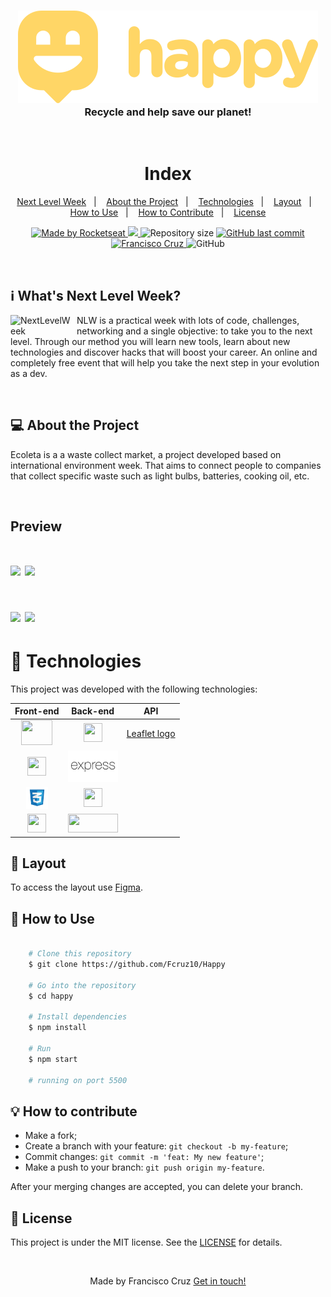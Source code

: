 <h3 align="center">
  <img alt="Happy" title="Happy" src="./public/github/logo-readme.svg" />
    <br>
    <b>Recycle and help save our planet!</b>  
    <br>
</h3>

<br />

<h1 align="center">Index</h1>

<p align="center">
  <a href="#nlw">Next Level Week</a>&nbsp;&nbsp;&nbsp;|&nbsp;&nbsp;&nbsp;
  <a href="#about">About the Project</a>&nbsp;&nbsp;&nbsp;|&nbsp;&nbsp;&nbsp;
  <a href="#techs">Technologies</a>&nbsp;&nbsp;&nbsp;|&nbsp;&nbsp;&nbsp;
  <a href="#layout">Layout</a>&nbsp;&nbsp;&nbsp;|&nbsp;&nbsp;&nbsp;
  <a href="#how-to-use">How to Use</a>&nbsp;&nbsp;&nbsp;|&nbsp;&nbsp;&nbsp;
  <a href="#how-to-contribute">How to Contribute</a>&nbsp;&nbsp;&nbsp;|&nbsp;&nbsp;&nbsp;
  <a href="#license">License</a>
</p>

<p align="center">

  <a href="https://rocketseat.com.br">
    <img alt="Made by Rocketseat" src="https://img.shields.io/badge/made%20by-Rocketseat-7159c1">
  </a>
   <a aria-label="Completed" href="https://nextlevelweek.com/aulas/booster/1/edicao/1">
    <img src="https://img.shields.io/badge/NLW-done-brightgreen?logo=data:image/png;base64,iVBORw0KGgoAAAANSUhEUgAAABAAAAAQCAMAAAAoLQ9TAAAALVBMVEVHcExxWsF0XMJzXMJxWcFsUsD///9jRrzY0u6Xh9Gsn9n39fyMecy0qd2bjNJWBT0WAAAABHRSTlMA2Do606wF2QAAAGlJREFUGJVdj1cWwCAIBLEsRU3uf9xobDH8+GZwUYi8i6ucJwrxKE+7D0G9Q4vlYqtmCSjndr4CgCgzlyFgfKfKCVO0LrPKjmiqMxGXkJwNnXskqWG+1oSM+BSwD8f29YLNjvx/OQrn+g99oQSoNmt3PgAAAABJRU5ErkJggg=="></img>
  </a>

  <img alt="Repository size" src="https://img.shields.io/github/repo-size/Fcruz10/Happy">
  
  <a href="https://github.com/Fcruz10/LaunchBase/commits/master">
    <img alt="GitHub last commit" src="https://img.shields.io/github/last-commit/Fcruz10/Happy">
  </a>

  <a href="https://www.linkedin.com/in/francisco-cruz-074208140/" >
    <img alt="Francisco Cruz" src="https://img.shields.io/badge/Francisco-in-%230072b1">
  </a>
  <a>
    <img alt="GitHub" src="https://img.shields.io/github/license/Fcruz10/happy?color=%20%237159c1">

</p>
<br />

<a id="nlw"></a>

## :information_source: What's Next Level Week?

<img style="margin-right: 6px" align= left alt="NextLevelWeek" title="#NextLevelWeek" src="https://raw.githubusercontent.com/DanielObara/NLW-1.0/c1a0101ed305530362b5120721c02f52a0026a29/.github/logo.svg" width="100px" />

NLW is a practical week with lots of code, challenges, networking and a single objective: to take you to the next level.
Through our method you will learn new tools, learn about new technologies and discover hacks that will boost your career.
An online and completely free event that will help you take the next step in your evolution as a dev.

<br />

<a id="about"></a>

## :computer: About the Project

Ecoleta is a a waste collect market, a project developed based on international environment week.
That aims to connect people to companies that collect specific waste such as light bulbs, batteries, cooking oil, etc.

<br />

## Preview

<h1>
    <img src="./public/github/eco1.png" width="49%">
    <img src="./public/github/eco3.png"  width="49%">
</h1>

<h1>
    <img src="./public/github/eco2.png" width="49%">
    <img src="./public/github/eco4.png" width="49%">
</h1>

<a id="techs"></a>

# :rocket: Technologies

This project was developed with the following technologies:

|                                                                                                                                               Front-end                                                                                                                                                |                                                                                                                        Back-end                                                                                                                        |                                  API                                   |
| :----------------------------------------------------------------------------------------------------------------------------------------------------------------------------------------------------------------------------------------------------------------------------------------------------: | :----------------------------------------------------------------------------------------------------------------------------------------------------------------------------------------------------------------------------------------------------: | :--------------------------------------------------------------------: |
|                                      <a href="https://handlebarsjs.com/"><img width="50" height="40" src="https://handlebarsjs.com/images/handlebars_logo.png"></a>                                      |                 <a href="https://nodejs.org/"><img width="30" height="30" src="https://external-content.duckduckgo.com/iu/?u=http%3A%2F%2Fwww.tipstoremember.com%2Fwp-content%2Fuploads%2F2017%2F09%2Fnodejs_logo.png&f=1&nofb=1"></a>                 | [Leaflet logo](https://servicodados.ibge.gov.br/api/docs/localidades?versao=1) |
|                                                       <a href="http://www.w3.org/TR/html5/"><img width="30" height="30" src="https://external-content.duckduckgo.com/iu/?u=https%3A%2F%2Fs10.postimg.cc%2Fzadopghid%2Fhtml5.png&f=1&nofb=1"></a>                                                       |                                                                        <a href="https://expressjs.com/"><img width="80" height="50" src="./public/github/expresslogo.png"></a>                                                                         |
|                                                                                              <a href="https://www.w3schools.com/Css/"><img width="35" height="35" src="./public/github/csslogo.png"></a>                                                                                               |       <a href="https://nodemon.io/"><img width="30" height="30" src="https://external-content.duckduckgo.com/iu/?u=https%3A%2F%2Fuser-images.githubusercontent.com%2F13700%2F35731649-652807e8-080e-11e8-88fd-1b2f6d553b2d.png&f=1&nofb=1"></a>        |
| <a href="https://www.javascript.com/"><img width="30" height="30" src="https://external-content.duckduckgo.com/iu/?u=https%3A%2F%2Fxabikos.gallerycdn.vsassets.io%2Fextensions%2Fxabikos%2Fjavascriptsnippets%2F1.7.2%2F1545658667284%2FMicrosoft.VisualStudio.Services.Icons.Default&f=1&nofb=1"></a> | <a href="https://www.sqlite.org/"><img width="80" height="30" src="https://external-content.duckduckgo.com/iu/?u=https%3A%2F%2Fupload.wikimedia.org%2Fwikipedia%2Fcommons%2Fthumb%2F3%2F38%2FSQLite370.svg%2F1200px-SQLite370.svg.png&f=1&nofb=1"></a> |

<a id="layout"></a>

## :bookmark: Layout

To access the layout use <a target="_blank" href="https://www.figma.com/file/mDEbnoojksG4w8sOxmudh3/Happy-Web?node-id=0%3A1">Figma</a>.

<a id="how-to-use"></a>

## :open_file_folder: How to Use

```bash

    # Clone this repository
    $ git clone https://github.com/Fcruz10/Happy

    # Go into the repository
    $ cd happy

    # Install dependencies
    $ npm install

    # Run
    $ npm start

    # running on port 5500
```

<a id="how-to-contribute"></a>

## :bulb: How to contribute

- Make a fork;
- Create a branch with your feature: `git checkout -b my-feature`;
- Commit changes: `git commit -m 'feat: My new feature'`;
- Make a push to your branch: `git push origin my-feature`.

After your merging changes are accepted, you can delete your branch.

<a id="license"></a>

## :memo: License

This project is under the MIT license. See the [LICENSE](https://github.com/Fcruz10/Happy/blob/master/LICENSE) for details.

<br />

<p align="center"> Made by Francisco Cruz <a href="https://www.linkedin.com/in/francisco-cruz-074208140/"> Get in touch! </a> </p>

